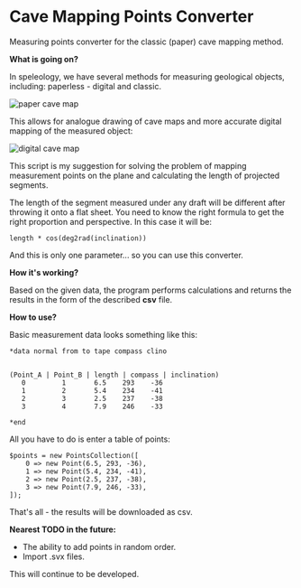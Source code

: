 


# Cave Mapping Points Converter

Measuring points converter for the classic (paper) cave mapping    method.

**What is going on?**

In speleology, we have several methods for measuring geological objects, including: paperless - digital and classic.

![paper cave map](https://raw.githubusercontent.com/waldekgraban/cave-mapping-points-converter/master/img/mapping.jpg)

This allows for analogue drawing of cave maps and more accurate digital mapping of the measured object:

![digital cave map](https://raw.githubusercontent.com/waldekgraban/cave-mapping-points-converter/master/img/jaskinia_na_dupce.png)

This script is my suggestion for solving the problem of mapping measurement points on the plane and calculating the length of projected segments.

The length of the segment measured under any draft will be different after throwing it onto a flat sheet. You need to know the right formula to get the right proportion and perspective. In this case it will be:

    length * cos(deg2rad(inclination))

And this is only one parameter... so you can use this converter.


**How it's working?**

Based on the given data, the program performs calculations and returns the results in the form of the described **csv** file.

**How to use?**

Basic measurement data looks something like this:

    *data normal from to tape compass clino

    
    (Point_A | Point_B | length | compass | inclination)
       0         1       6.5    293    -36
       1         2       5.4    234    -41
       2         3       2.5    237    -38
       3         4       7.9    246    -33

    *end
All you have to do is enter a table of points:

    $points = new PointsCollection([
        0 => new Point(6.5, 293, -36),
        1 => new Point(5.4, 234, -41),
        2 => new Point(2.5, 237, -38),
        3 => new Point(7.9, 246, -33),
    ]);
That's all - the results will be downloaded as csv.

 
**Nearest TODO in the future:**

 - The ability to add points in random order.
 - Import .svx files.

This will continue to be developed.

